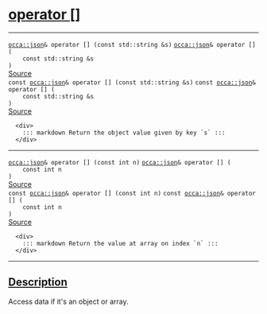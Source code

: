
<h1 id="operator []">
 <a href="#/api/json/operator_brackets" class="anchor">
   <span>operator []</span>
  </a>
</h1>

<div class="signature">

<hr>

  <div class="definition-container">
    <div class="definition">
      <code class="desktop-only"><a href="#/api/json/">occa::json</a>&amp; operator [] (<span class="token keyword">const</span> <span class="token keyword">std::string</span> &amp;s)</code>
      <code class="mobile-only"><a href="#/api/json/">occa::json</a>&amp; operator [] (
    <span class="token keyword">const</span> <span class="token keyword">std::string</span> &amp;s
)</code>
      <div class="flex-spacing"></div>
      <a href="https://github.com/libocca/occa/blob/06c83625/include/occa/types/json.hpp#L685" target="_blank">Source</a>
    </div>
    
  </div>

  <div class="definition-container">
    <div class="definition">
      <code class="desktop-only"><span class="token keyword">const</span> <a href="#/api/json/">occa::json</a>&amp; operator [] (<span class="token keyword">const</span> <span class="token keyword">std::string</span> &amp;s)</code>
      <code class="mobile-only"><span class="token keyword">const</span> <a href="#/api/json/">occa::json</a>&amp; operator [] (
    <span class="token keyword">const</span> <span class="token keyword">std::string</span> &amp;s
)</code>
      <div class="flex-spacing"></div>
      <a href="https://github.com/libocca/occa/blob/06c83625/include/occa/types/json.hpp#L692" target="_blank">Source</a>
    </div>
    <div class="description">

      <div>
        ::: markdown Return the object value given by key `s` :::
      </div>
</div>
  </div>

<hr>

  <div class="definition-container">
    <div class="definition">
      <code class="desktop-only"><a href="#/api/json/">occa::json</a>&amp; operator [] (<span class="token keyword">const</span> <span class="token keyword">int</span> n)</code>
      <code class="mobile-only"><a href="#/api/json/">occa::json</a>&amp; operator [] (
    <span class="token keyword">const</span> <span class="token keyword">int</span> n
)</code>
      <div class="flex-spacing"></div>
      <a href="https://github.com/libocca/occa/blob/06c83625/include/occa/types/json.hpp#L704" target="_blank">Source</a>
    </div>
    
  </div>

  <div class="definition-container">
    <div class="definition">
      <code class="desktop-only"><span class="token keyword">const</span> <a href="#/api/json/">occa::json</a>&amp; operator [] (<span class="token keyword">const</span> <span class="token keyword">int</span> n)</code>
      <code class="mobile-only"><span class="token keyword">const</span> <a href="#/api/json/">occa::json</a>&amp; operator [] (
    <span class="token keyword">const</span> <span class="token keyword">int</span> n
)</code>
      <div class="flex-spacing"></div>
      <a href="https://github.com/libocca/occa/blob/06c83625/include/occa/types/json.hpp#L709" target="_blank">Source</a>
    </div>
    <div class="description">

      <div>
        ::: markdown Return the value at array on index `n` :::
      </div>
</div>
  </div>

  <hr>
</div>


<h2 id="description">
 <a href="#/api/json/operator_brackets?id=description" class="anchor">
   <span>Description</span>
  </a>
</h2>

Access data if it's an object or array.
